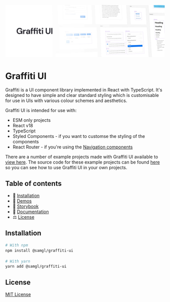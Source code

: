 ![The Graffiti UI logo accompanied by a screenshot of the UI components](.github/readme_header.jpg)

# Graffiti UI

Graffiti is a UI component library implemented in React with TypeScript. It's designed to have simple and clear standard styling which is customisable for use in UIs with various colour schemes and aesthetics.

Graffiti UI is intended for use with:

- ESM only projects
- React v18
- TypeScript
- Styled Components - if you want to customse the styling of the components
- React Router - if you're using the [Navigation components](./src/Navigation)

There are a number of example projects made with Graffiti UI available to [view here](https://samhynds.github.io/graffiti-demos). The source code for these example projects can be found [here](https://github.com/samhynds/graffiti-demos) so you can see how to use Graffiti UI in your own projects.

## Table of contents

- 💾 [Installation](#installation)
- 👀 [Demos](https://samhynds.github.io/graffiti-demos)
- 📘 [Storybook](https://samhynds.github.io/graffiti-ui/storybook)
- 📃 [Documentation](https://samhynds.github.io/graffiti-ui/docs)
- ⚖️ [License](#license)

## Installation

```bash
# With npm
npm install @samgl/graffiti-ui

# With yarn
yarn add @samgl/graffiti-ui
```

## License

[MIT License](LICENSE)
